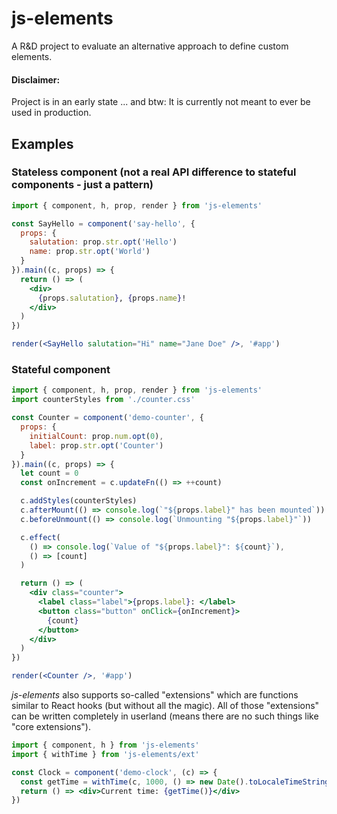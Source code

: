 # js-elements

A R&D project to evaluate an alternative approach to define custom elements.

#### Disclaimer:

Project is in an early state ...
and btw: It is currently not meant to ever be used in production.

## Examples

### Stateless component (not a real API difference to stateful components - just a pattern)

```jsx
import { component, h, prop, render } from 'js-elements'

const SayHello = component('say-hello', {
  props: {
    salutation: prop.str.opt('Hello')
    name: prop.str.opt('World')
  }
}).main((c, props) => {
  return () => (
    <div>
      {props.salutation}, {props.name}!
    </div>
  )
})

render(<SayHello salutation="Hi" name="Jane Doe" />, '#app')
```

### Stateful component

```jsx
import { component, h, prop, render } from 'js-elements'
import counterStyles from './counter.css'

const Counter = component('demo-counter', {
  props: {
    initialCount: prop.num.opt(0),
    label: prop.str.opt('Counter')
  }
}).main((c, props) => {
  let count = 0
  const onIncrement = c.updateFn(() => ++count)

  c.addStyles(counterStyles)
  c.afterMount(() => console.log(`"${props.label}" has been mounted`))
  c.beforeUnmount(() => console.log(`Unmounting "${props.label}"`))

  c.effect(
    () => console.log(`Value of "${props.label}": ${count}`),
    () => [count]
  )

  return () => (
    <div class="counter">
      <label class="label">{props.label}: </label>
      <button class="button" onClick={onIncrement}>
        {count}
      </button>
    </div>
  )
})

render(<Counter />, '#app')
```

_js-elements_ also supports so-called "extensions" which are
functions similar to React hooks (but without all the magic).
All of those "extensions" can be written completely in userland
(means there are no such things like "core extensions").

```jsx
import { component, h } from 'js-elements'
import { withTime } from 'js-elements/ext'

const Clock = component('demo-clock', (c) => {
  const getTime = withTime(c, 1000, () => new Date().toLocaleTimeString())
  return () => <div>Current time: {getTime()}</div>
})
```
